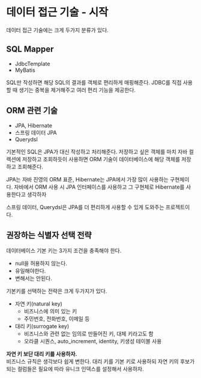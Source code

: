 # 데이터 접근 기술 - 시작

데이터 접근 기술에는 크게 두가지 분류가 있다.

## SQL Mapper
- JdbcTemplate
- MyBatis

SQL만 작성하면 해당 SQL의 결과를 객체로 편리하게 매핑해준다. JDBC를 직접 사용할 때 생기는 중복을 제거해주고 여러 편리 기능을 제공한다.

## ORM 관련 기술
- JPA, Hibernate
- 스프링 데이터 JPA
- Querydsl

기본적인 SQL은 JPA가 대신 작성하고 처리해준다. 저장하고 싶은 객체를 마치 자바 컬렉션에 저장하고 조회하듯이 사용하면 ORM 기술이 데이터베이스에 해당 객체를 저장하고 조회해준다.

JPA는 자바 진영의 ORM 표준, Hibernate는 JPA에서 가장 많이 사용하는 구현체이다. 자바에서 ORM 사용 시 JPA 인터페이스를 사용하고 그 구현체로 Hibernate를 사용한다고 생각하자

스프링 데이터, Querydsl은 JPA를 더 편리하게 사용할 수 있게 도와주는 프로젝트이다.


## 권장하는 식별자 선택 전략
데이터베이스 기본 키는 3가지 조건을 충족해야 한다.
- null을 허용하지 않는다.
- 유일해야한다.
- 변해서는 안된다.

기본키를 선택하는 전략은 크게 두가지가 있다.
- 자연 키(natural key)
  - 비즈니스에 의미 있는 키
  - 주민번호, 전화번호, 이메일 등
- 대리 키(surrogate key)
  - 비즈니스와 관련 없는 임의로 만들어진 키, 대체 키라고도 함
  - 오라클 시퀀스, auto_increment, identity, 키생성 테이블 사용

**자연 키 보단 대리 키를 사용하자.** <br>
비즈니스 규칙은 생각보다 쉽게 변한다. 대리 키를 기본 키로 사용하되 자연 키의 후보가 되는 컬럼들은 필요에 따라 유니크 인덱스를 설정해서 사용하자.
